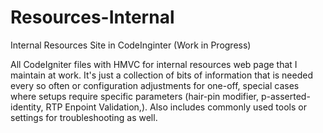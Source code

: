 # Resources-Internal
Internal Resources Site in CodeInginter (Work in Progress)

All CodeIgniter files with HMVC for internal resources web page that I maintain at work. It's just a collection of bits of information
that is needed every so often or configuration adjustments for one-off, special cases where setups require specific parameters (hair-pin
modifier, p-asserted-identity, RTP Enpoint Validation,). Also includes commonly used tools or settings for troubleshooting as well.
